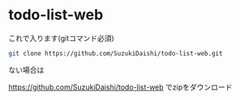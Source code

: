 # todo-list-web

これで入ります(gitコマンド必須)

```bash
git clone https://github.com/SuzukiDaishi/todo-list-web.git
```

ない場合は

https://github.com/SuzukiDaishi/todo-list-web でzipをダウンロード